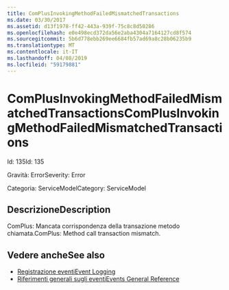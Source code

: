 ```yaml
---
title: ComPlusInvokingMethodFailedMismatchedTransactions
ms.date: 03/30/2017
ms.assetid: d13f1978-ff42-443a-939f-75c8c8d50286
ms.openlocfilehash: e0e498ecd372da56e2aba4304a7164127cd8f574
ms.sourcegitcommit: 5b6d778ebb269ee6684fb57ad69a8c28b06235b9
ms.translationtype: MT
ms.contentlocale: it-IT
ms.lasthandoff: 04/08/2019
ms.locfileid: "59179881"
---
```

# <a name="complusinvokingmethodfailedmismatchedtransactions"></a><span data-ttu-id="b0131-102">ComPlusInvokingMethodFailedMismatchedTransactions</span><span class="sxs-lookup"><span data-stu-id="b0131-102">ComPlusInvokingMethodFailedMismatchedTransactions</span></span>
<span data-ttu-id="b0131-103">Id: 135</span><span class="sxs-lookup"><span data-stu-id="b0131-103">Id: 135</span></span>  
  
 <span data-ttu-id="b0131-104">Gravità: Error</span><span class="sxs-lookup"><span data-stu-id="b0131-104">Severity: Error</span></span>  
  
 <span data-ttu-id="b0131-105">Categoria: ServiceModel</span><span class="sxs-lookup"><span data-stu-id="b0131-105">Category: ServiceModel</span></span>  
  
## <a name="description"></a><span data-ttu-id="b0131-106">Descrizione</span><span class="sxs-lookup"><span data-stu-id="b0131-106">Description</span></span>  
 <span data-ttu-id="b0131-107">ComPlus: Mancata corrispondenza della transazione metodo chiamata.</span><span class="sxs-lookup"><span data-stu-id="b0131-107">ComPlus: Method call transaction mismatch.</span></span>  
  
## <a name="see-also"></a><span data-ttu-id="b0131-108">Vedere anche</span><span class="sxs-lookup"><span data-stu-id="b0131-108">See also</span></span>

- [<span data-ttu-id="b0131-109">Registrazione eventi</span><span class="sxs-lookup"><span data-stu-id="b0131-109">Event Logging</span></span>](../../../../../docs/framework/wcf/diagnostics/event-logging/index.md)
- [<span data-ttu-id="b0131-110">Riferimenti generali sugli eventi</span><span class="sxs-lookup"><span data-stu-id="b0131-110">Events General Reference</span></span>](../../../../../docs/framework/wcf/diagnostics/event-logging/events-general-reference.md)
